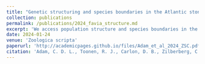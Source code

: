 ```yaml
---
title: "Genetic structuring and species boundaries in the Atlantic stony coral Favia (Scleractinia, Faviidae)"
collection: publications
permalink: /publications/2024_favia_structure.md
excerpt: 'We access population structure and species boundaries in the Atlantic stony coral Favia.'
date: 2024-01-24
venue: 'Zoologica scripta'
paperurl: 'http://academicpages.github.io/files/Adam_et_al_2024_ZSC.pdf'
citation: 'Adam, C. D. L., Toonen, R. J., Carlon, D. B., Zilberberg, C., & Barbeitos, M. S. (2024). Genetic structuring and species boundaries in the Atlantic stony coral Favia (Scleractinia, Faviidae). Zoologica Scripta, 53(3), 376-394.'
---
```

